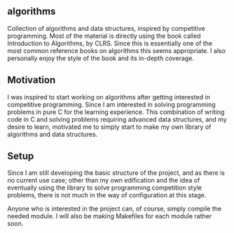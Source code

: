 ## algorithms
Collection of algorithms and data structures, inspired by competitive programming. Most of the material is directly using the book called Introduction to Algorithms, by CLRS. Since this is essentially one of the
most common reference books on algorithms this seems appropriate. I also personally enjoy the style of the book and its in-depth coverage.

## Motivation
I was inspired to start working on algorithms after getting
interested in competitive programming. Since I am interested in
solving programming problems in pure C for the learning experience.
This combination of writing code in C and solving problems requiring
advanced data structures, and my desire to learn, motivated me to
simply start to make my own library of algorithms and data structures.

## Setup
Since I am still developing the basic structure of the project, and as
there is no current use case; other than my own edification and the idea
of eventually using the library to solve programming competition style
problems, there is not much in the way of configuration at this stage.

Anyone who is interested in the project can, of course, simply compile
the needed module. I will also be making Makefiles for each module rather soon.
